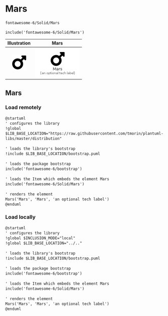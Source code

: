 # Mars


```text
fontawesome-6/Solid/Mars
```

```text
include('fontawesome-6/Solid/Mars')
```



| Illustration | Mars |
| :---: | :---: |
| ![illustration for Illustration](../../fontawesome-6/Solid/Mars.png) | ![illustration for Mars](../../fontawesome-6/Solid/Mars.Local.png) |




## Mars

### Load remotely
```plantuml
@startuml
' configures the library
!global $LIB_BASE_LOCATION="https://raw.githubusercontent.com/tmorin/plantuml-libs/master/distribution"

' loads the library's bootstrap
!include $LIB_BASE_LOCATION/bootstrap.puml

' loads the package bootstrap
include('fontawesome-6/bootstrap')

' loads the Item which embeds the element Mars
include('fontawesome-6/Solid/Mars')

' renders the element
Mars('Mars', 'Mars', 'an optional tech label')
@enduml
```

### Load locally
```plantuml
@startuml
' configures the library
!global $INCLUSION_MODE="local"
!global $LIB_BASE_LOCATION="../.."

' loads the library's bootstrap
!include $LIB_BASE_LOCATION/bootstrap.puml

' loads the package bootstrap
include('fontawesome-6/bootstrap')

' loads the Item which embeds the element Mars
include('fontawesome-6/Solid/Mars')

' renders the element
Mars('Mars', 'Mars', 'an optional tech label')
@enduml
```

